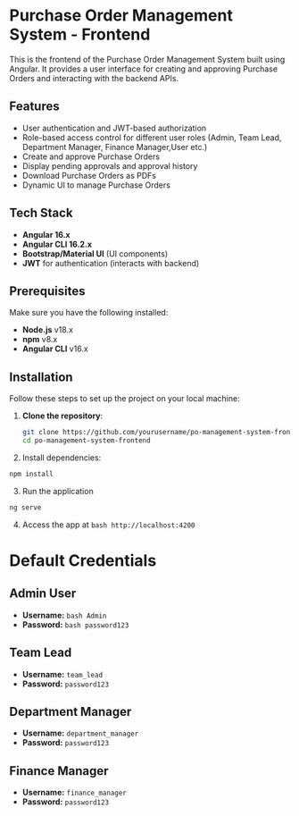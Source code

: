# Purchase Order Management System - Frontend

This is the frontend of the Purchase Order Management System built using Angular. It provides a user interface for creating and approving Purchase Orders and interacting with the backend APIs.

## Features

- User authentication and JWT-based authorization
- Role-based access control for different user roles (Admin, Team Lead, Department Manager, Finance Manager,User etc.)
- Create and approve Purchase Orders
- Display pending approvals and approval history
- Download Purchase Orders as PDFs
- Dynamic UI to manage Purchase Orders

## Tech Stack

- **Angular 16.x**
- **Angular CLI 16.2.x**
- **Bootstrap/Material UI** (UI components)
- **JWT** for authentication (interacts with backend)

## Prerequisites

Make sure you have the following installed:

- **Node.js** v18.x
- **npm** v8.x
- **Angular CLI** v16.x

## Installation

Follow these steps to set up the project on your local machine:

1. **Clone the repository**:

   ```bash
   git clone https://github.com/yourusername/po-management-system-frontend.git
   cd po-management-system-frontend

   ```

2. Install dependencies:

```bash
npm install
```

3. Run the application

```bash
ng serve
```

4. Access the app at `bash http://localhost:4200 `

# Default Credentials

## Admin User

- **Username:** `bash Admin`
- **Password:** `bash password123`

## Team Lead

- **Username:** `team_lead`
- **Password:** `password123`

## Department Manager

- **Username:** `department_manager`
- **Password:** `password123`

## Finance Manager

- **Username:** `finance_manager`
- **Password:** `password123`

